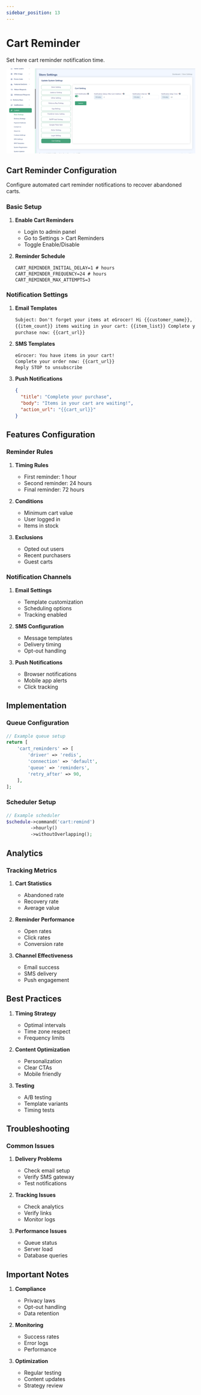 ```yaml
---
sidebar_position: 13
---
```


# Cart Reminder

Set here cart reminder notification time.

![Cart Reminder](/img/admin-panel/cart_reminder.png)

## Cart Reminder Configuration

Configure automated cart reminder notifications to recover abandoned carts.

### Basic Setup

1. **Enable Cart Reminders**

   - Login to admin panel
   - Go to Settings > Cart Reminders
   - Toggle Enable/Disable

2. **Reminder Schedule**
   ```env
   CART_REMINDER_INITIAL_DELAY=1 # hours
   CART_REMINDER_FREQUENCY=24 # hours
   CART_REMINDER_MAX_ATTEMPTS=3
   ```

### Notification Settings

1. **Email Templates**

   ```html
   Subject: Don't forget your items at eGrocer! Hi {{customer_name}}, You have
   {{item_count}} items waiting in your cart: {{item_list}} Complete your
   purchase now: {{cart_url}}
   ```

2. **SMS Templates**

   ```
   eGrocer: You have items in your cart!
   Complete your order now: {{cart_url}}
   Reply STOP to unsubscribe
   ```

3. **Push Notifications**
   ```json
   {
     "title": "Complete your purchase",
     "body": "Items in your cart are waiting!",
     "action_url": "{{cart_url}}"
   }
   ```

## Features Configuration

### Reminder Rules

1. **Timing Rules**

   - First reminder: 1 hour
   - Second reminder: 24 hours
   - Final reminder: 72 hours

2. **Conditions**

   - Minimum cart value
   - User logged in
   - Items in stock

3. **Exclusions**
   - Opted out users
   - Recent purchasers
   - Guest carts

### Notification Channels

1. **Email Settings**

   - Template customization
   - Scheduling options
   - Tracking enabled

2. **SMS Configuration**

   - Message templates
   - Delivery timing
   - Opt-out handling

3. **Push Notifications**
   - Browser notifications
   - Mobile app alerts
   - Click tracking

## Implementation

### Queue Configuration

```php
// Example queue setup
return [
    'cart_reminders' => [
        'driver' => 'redis',
        'connection' => 'default',
        'queue' => 'reminders',
        'retry_after' => 90,
    ],
];
```

### Scheduler Setup

```php
// Example scheduler
$schedule->command('cart:remind')
         ->hourly()
         ->withoutOverlapping();
```

## Analytics

### Tracking Metrics

1. **Cart Statistics**

   - Abandoned rate
   - Recovery rate
   - Average value

2. **Reminder Performance**

   - Open rates
   - Click rates
   - Conversion rate

3. **Channel Effectiveness**
   - Email success
   - SMS delivery
   - Push engagement

## Best Practices

1. **Timing Strategy**

   - Optimal intervals
   - Time zone respect
   - Frequency limits

2. **Content Optimization**

   - Personalization
   - Clear CTAs
   - Mobile friendly

3. **Testing**
   - A/B testing
   - Template variants
   - Timing tests

## Troubleshooting

### Common Issues

1. **Delivery Problems**

   - Check email setup
   - Verify SMS gateway
   - Test notifications

2. **Tracking Issues**

   - Check analytics
   - Verify links
   - Monitor logs

3. **Performance Issues**
   - Queue status
   - Server load
   - Database queries

## Important Notes

1. **Compliance**

   - Privacy laws
   - Opt-out handling
   - Data retention

2. **Monitoring**

   - Success rates
   - Error logs
   - Performance

3. **Optimization**
   - Regular testing
   - Content updates
   - Strategy review

